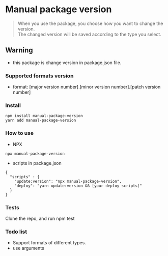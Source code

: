 # Manual package version

> When you use the package, you choose how you want to change the version.   
The changed version will be saved according to the type you select.

## Warning
- this package is change version in package.json file. 

### Supported formats version
- format: [major version number].[minor version number].[patch version number]

### Install
```
npm install manual-package-version
yarn add manual-package-version
```

### How to use
- NPX
```
npx manual-package-version
```
- scripts in package.json
```
{
  "scripts" : {
    "update:version": "npx manual-package-version",
    "deploy": "yarn update:version && [your deploy scripts]"
  }
}
```

### Tests
Clone the repo, and run npm test

### Todo list
- Support formats of different types.
- use arguments
